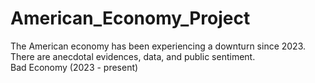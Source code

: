 # American_Economy_Project
The American economy has been experiencing a downturn since 2023. There are anecdotal evidences, data, and public sentiment.<br>
Bad Economy (2023 - present)

